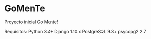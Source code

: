 # GoMenTe
Proyecto inicial Go Mente!

Requisitos:
  Python 3.4+
  Django 1.10.x
  PostgreSQL 9.3+
  psycopg2 2.7

